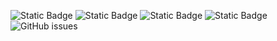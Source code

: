 ![Static Badge](https://img.shields.io/badge/blacklists-60-000000) ![Static Badge](https://img.shields.io/badge/blacklisted-2819659-cc0000) ![Static Badge](https://img.shields.io/badge/whitelisted-2245-00CC00) ![Static Badge](https://img.shields.io/badge/streaming_blacklist-28107-000000) ![GitHub issues](https://img.shields.io/github/issues/fabriziosalmi/blacklists)
